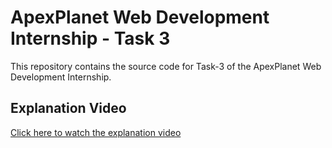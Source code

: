 # ApexPlanet Web Development Internship - Task 3
This repository contains the source code for Task-3 of the ApexPlanet Web Development Internship.
## Explanation Video
[Click here to watch the explanation video](https://www.linkedin.com/feed/update/urn:li:activity:7345398595161886723/)

